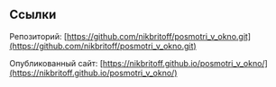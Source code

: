## Ссылки

Репозиторий: [https://github.com/nikbritoff/posmotri_v_okno.git](https://github.com/nikbritoff/posmotri_v_okno.git)

Опубликованный сайт: [https://nikbritoff.github.io/posmotri_v_okno/](https://nikbritoff.github.io/posmotri_v_okno/)
